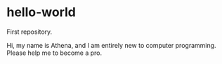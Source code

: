 # hello-world
First repository.

Hi, my name is Athena, and I am entirely new to computer programming. Please help me to become a pro.
